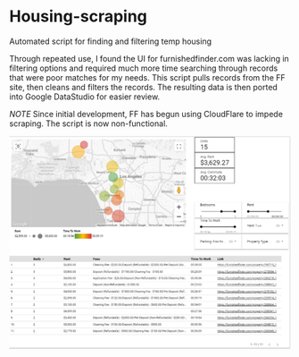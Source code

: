 # Housing-scraping
Automated script for finding and filtering temp housing

Through repeated use, I found the UI for furnishedfinder.com was lacking in filtering options
and required much more time searching through records that were poor matches for my needs.
This script pulls records from the FF site, then cleans and filters the records.
The resulting data is then ported into Google DataStudio for easier review.

*NOTE* Since initial development, FF has begun using CloudFlare to impede scraping.
The script is now non-functional.


![alt text](https://github.com/AKolcun/Housing-scraping/blob/main/Report%20examples/Filtered%20Santa%20Monica.PNG "Example Report Capture")
